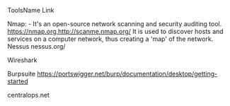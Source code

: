 ToolsName Link

Nmap: - It's an open-source network scanning and security auditing tool. https://nmap.org,http://scanme.nmap.org/
It is used to discover hosts and services on a computer network, thus creating a 'map' of the network. Nessus nessus.org/

Wireshark

Burpsuite https://portswigger.net/burp/documentation/desktop/getting-started

centralops.net